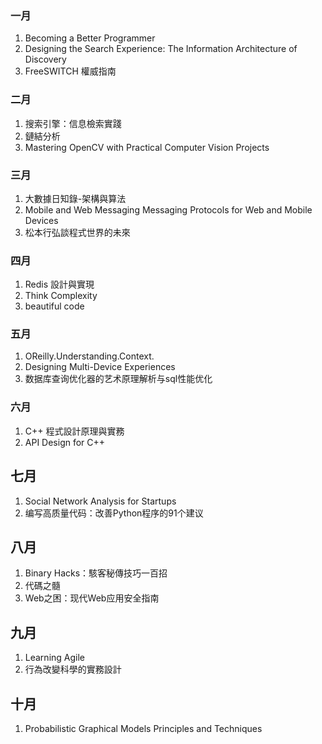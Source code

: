 ### 一月

1. Becoming a Better Programmer
2. Designing the Search Experience: The Information Architecture of Discovery
3. FreeSWITCH 權威指南

### 二月

1. 搜索引擎：信息檢索實踐
2. 鏈結分析
3. Mastering OpenCV with Practical Computer Vision Projects

### 三月

1. 大數據日知錄-架構與算法
2. Mobile and Web Messaging Messaging Protocols for Web and Mobile Devices
3. 松本行弘談程式世界的未來

### 四月

1. Redis 設計與實現
2. Think Complexity
3. beautiful code

### 五月
1. OReilly.Understanding.Context.
2. Designing Multi-Device Experiences
3. 数据库查询优化器的艺术原理解析与sql性能优化


### 六月
1. C++ 程式設計原理與實務
2. API Design for C++


## 七月
1. Social Network Analysis for Startups
2. 编写高质量代码：改善Python程序的91个建议


## 八月
1. Binary Hacks：駭客秘傳技巧一百招
2. 代碼之髓
3. Web之困：现代Web应用安全指南

## 九月
1. Learning Agile
2. 行為改變科學的實務設計


## 十月
1. Probabilistic Graphical Models Principles and Techniques

